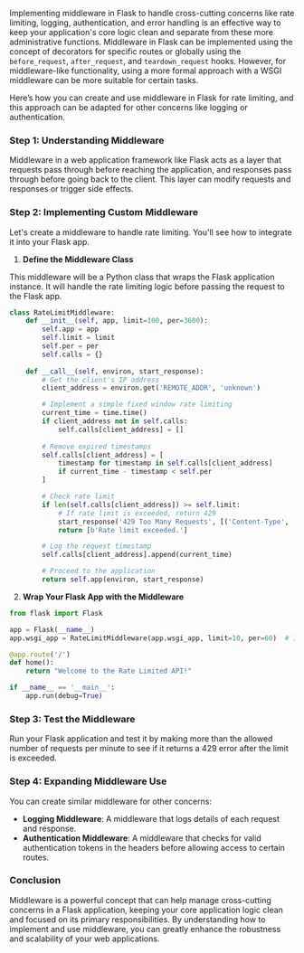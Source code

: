 Implementing middleware in Flask to handle cross-cutting concerns like rate limiting, logging, authentication, and error handling is an effective way to keep your application's core logic clean and separate from these more administrative functions. Middleware in Flask can be implemented using the concept of decorators for specific routes or globally using the `before_request`, `after_request`, and `teardown_request` hooks. However, for middleware-like functionality, using a more formal approach with a WSGI middleware can be more suitable for certain tasks.

Here’s how you can create and use middleware in Flask for rate limiting, and this approach can be adapted for other concerns like logging or authentication.

### Step 1: Understanding Middleware

Middleware in a web application framework like Flask acts as a layer that requests pass through before reaching the application, and responses pass through before going back to the client. This layer can modify requests and responses or trigger side effects.

### Step 2: Implementing Custom Middleware

Let's create a middleware to handle rate limiting. You'll see how to integrate it into your Flask app.

1. **Define the Middleware Class**

This middleware will be a Python class that wraps the Flask application instance. It will handle the rate limiting logic before passing the request to the Flask app.

```python
class RateLimitMiddleware:
    def __init__(self, app, limit=100, per=3600):
        self.app = app
        self.limit = limit
        self.per = per
        self.calls = {}
    
    def __call__(self, environ, start_response):
        # Get the client's IP address
        client_address = environ.get('REMOTE_ADDR', 'unknown')

        # Implement a simple fixed window rate limiting
        current_time = time.time()
        if client_address not in self.calls:
            self.calls[client_address] = []
        
        # Remove expired timestamps
        self.calls[client_address] = [
            timestamp for timestamp in self.calls[client_address]
            if current_time - timestamp < self.per
        ]

        # Check rate limit
        if len(self.calls[client_address]) >= self.limit:
            # If rate limit is exceeded, return 429
            start_response('429 Too Many Requests', [('Content-Type', 'text/plain')])
            return [b'Rate limit exceeded.']

        # Log the request timestamp
        self.calls[client_address].append(current_time)

        # Proceed to the application
        return self.app(environ, start_response)
```

2. **Wrap Your Flask App with the Middleware**

```python
from flask import Flask

app = Flask(__name__)
app.wsgi_app = RateLimitMiddleware(app.wsgi_app, limit=10, per=60)  # 10 requests per minute

@app.route('/')
def home():
    return "Welcome to the Rate Limited API!"

if __name__ == '__main__':
    app.run(debug=True)
```

### Step 3: Test the Middleware

Run your Flask application and test it by making more than the allowed number of requests per minute to see if it returns a 429 error after the limit is exceeded.

### Step 4: Expanding Middleware Use

You can create similar middleware for other concerns:
- **Logging Middleware**: A middleware that logs details of each request and response.
- **Authentication Middleware**: A middleware that checks for valid authentication tokens in the headers before allowing access to certain routes.

### Conclusion

Middleware is a powerful concept that can help manage cross-cutting concerns in a Flask application, keeping your core application logic clean and focused on its primary responsibilities. By understanding how to implement and use middleware, you can greatly enhance the robustness and scalability of your web applications.